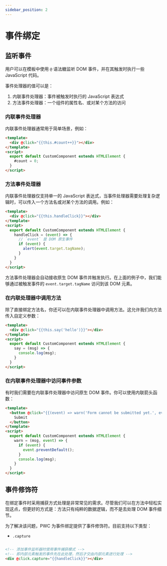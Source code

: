 ```yaml
---
sidebar_position: 2
---
```


# 事件绑定

## 监听事件

用户可以在模板中使用 `@` 语法糖监听 DOM 事件，并在其触发时执行一些 JavaScript 代码。

事件处理器的值可以是：

1. 内联事件处理器：事件被触发时执行的 JavaScript 表达式
2. 方法事件处理器：一个组件的属性名、或对某个方法的访问

### 内联事件处理器

内联事件处理器通常用于简单场景，例如：

```html
<template>
  <div @click="{{this.#count++}}"></div>
</template>
<script>
  export default CustomComponent extends HTMLElement {
    #count = 0;
  }
</script>
```

### 方法事件处理器

内联事件处理器仅支持单一的 JavaScript 表达式，当事件处理器需要处理复杂逻辑时，可以传入一个方法名或对某个方法的调用。例如：

```html
<template>
  <div @click="{{this.handleClick}}"></div>
</template>
<script>
  export default CustomComponent extends HTMLElement {
    handleClick = (event) => {
      // `event` 是 DOM 原生事件
      if (event) {
        alert(event.target.tagName);
      }
    }
  }
</script>
```

方法事件处理器会自动接收原生 DOM 事件并触发执行。在上面的例子中，我们能够通过被触发事件的 `event.target.tagName` 访问到该 DOM 元素。

### 在内联处理器中调用方法

除了直接绑定方法名，你还可以在内联事件处理器中调用方法。这允许我们向方法传入自定义参数：

```html
<template>
  <div @click="{{this.say('hello')}}"></div>
</template>
<script>
  export default CustomComponent extends HTMLElement {
    say = (msg) => {
      console.log(msg);
    }
  }
</script>
```

### 在内联事件处理器中访问事件参数

有时我们需要在内联事件处理器中访问原生 DOM 事件。你可以使用内联箭头函数：

```html
<template>
  <button @click="{{(event) => warn('Form cannot be submitted yet.', event)}}">
    Submit
  </button>
</template>
<script>
  export default CustomComponent extends HTMLElement {
    warn = (msg, event) => {
      if (event) {
        event.preventDefault();
      }
      console.log(msg);
    }
  }
</script>
```

## 事件修饰符

在绑定事件时采用捕获方式处理是非常常见的需求。尽管我们可以在方法中轻松实现这点，但更好的方式是：方法只有纯粹的数据逻辑，而不是去处理 DOM 事件细节。

为了解决该问题，PWC 为事件绑定提供了事件修饰符。目前支持以下类型：

- `.capture`

```html

<!-- 添加事件监听器时使用事件捕获模式 -->
<!-- 即内部元素触发的事件先在此处理，然后才交由内部元素进行处理 -->
<div @click.capture="{{handleClick}}"></div>
```
